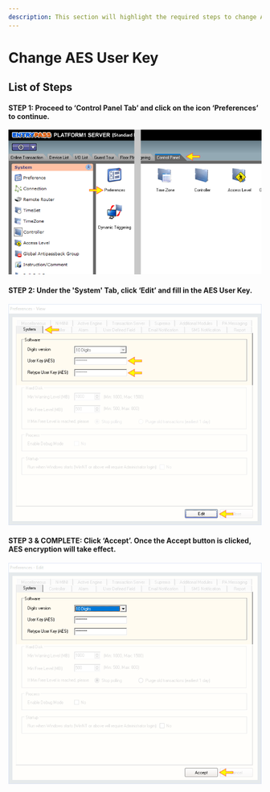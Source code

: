 ```yaml
---
description: This section will highlight the required steps to change AES User Key.
---
```


# Change AES User Key

## List of Steps

#### STEP 1: Proceed to ‘Control Panel Tab’ and click on the icon ‘Preferences’ to continue.

![](../.gitbook/assets/untitled1b%20%282%29.png)



#### STEP 2: Under the **'System'** Tab, click **‘Edit’** and fill in the AES User Key.

![](../.gitbook/assets/untitled8b.png)



#### STEP 3 & COMPLETE: Click ‘Accept’. Once the Accept button is clicked, AES encryption will take effect. 

![](../.gitbook/assets/untitled9a.png)





